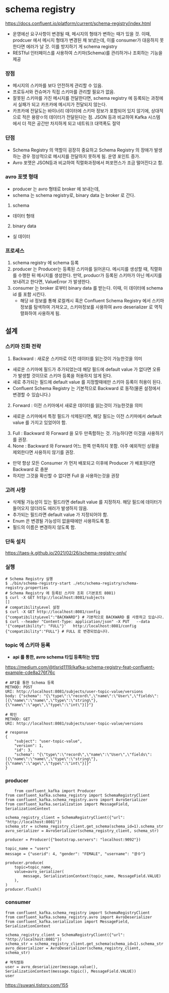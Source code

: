 
# schema registry

https://docs.confluent.io/platform/current/schema-registry/index.html

- 운영에선 요구사항이 변경될 때, 메시지의 형태가 변하는 때가 있을 것. 이때, prodcuer 에서 메시지 형태가 변경된 채 보냈는데, 이를 consumer가 대응하지 못한다면 에러가 날 것. 이를 방지하기 게 schema registry
-  RESTful 인터페이스를 사용하여 스키마(Schema)를 관리하거나 조회하는 기능을 제공

### 장점
-  메시지의 스키마를 보다 안전하게 관리할 수 있음.
-  프로듀서와 컨슈머가 직접 스키마를 관리할 필요가 없음.
-  잘못된 스키마를 가진 메시지를 전달한다면, schema registry 에 등록되는 과정에서 실패가 되고 카프카에 메시지가 전달되지 않는다.
-  카프카에 전달도는 바이너리 데이터에 스키마 정보가 포함되어 있지 않기에, 상대적으로 적은 용량ㅇ의 데이터가 전달된다는 점.  JSON 등과 비교하여 Kafka 시스템에서 더 적은 공간만 차지하게 되고 네트워크 대역폭도 절약
  
### 단점
- Schema Registry 의 역할이 굉장히 중요하고 Schema Registry 의 장애가 발생하는 경우 정상적으로 메시지를 전달하지 못하게 됨. 운영 포인트 증가.
- Avro 포맷은 JSON등과 비교하여 직렬화과정에서 퍼포먼스가 조금 떨어진다고 함.

### avro 포맷 형태
- producer 는 avro 형태로 broker 에 보내는데,
- schema 는 schema registry로, binary data 는 broker 로 간다.
1. schema
  - 데이터 형태
2. binary data
  - 실 데이터

### 프로세스
1. schema registry 에 schema 등록
2. producer 는 Producer는 등록된 스키마를 읽어온다. 메시지를 생성할 때, 직렬화를 수행한 뒤 메시지를 생성한다. 만약, producr가 등록된 스키마가 아닌 메시지를 보내려고 한다면, ValueError 가 발생한다.
3. consumer 는 broker 로부터 binary data 를 받는다. 이때, 이 데이터에 schema id 를 포함 시킨다.
   - 해당 id 정보를 통해 로컬캐시 혹은 Confluent Schema Registry 에서 스키마정보를 탐색하여 가져오고, 스키마정보를 사용하여  avro deserializer 로 역직렬화하여 사용하게 됨.

## 설계
### 스키마 진화 전략
1. Backward : 새로운 스키마로 이전 데이터를 읽는것이 가능한것을 의미
- 새로운 스키마에 필드가 추가되었는데 해당 필드에 default value 가 없다면 오류가 발생할 것이므로 스키마 등록을 허용하지 않게 된다.
- 새로 추가되는 필드에 default value 를 지정할때에만 스키마 등록이 허용이 된다.
- Confluent Schema Registry 는 기본적으로 Backward 로 동작(물론 설정에서 변경할 수 있습니다.)
2. Forward : 이전 스키마에서 새로운 데이터를 읽는것이 가능한것을 의미
- 새로운 스키마에서 특정 필드가 삭제된다면, 해당 필드는 이전 스키마에서 default value 를 가지고 있었어야 함.
3. Full : Backward 와 Forward 을 모두 만족함하는 것. 가능하다면 이것을 사용하기를 권장.
4. None : Backward 와 Forward 어느 한쪽 만족하지 못함. 아주 예외적인 상황을 제외한다면 사용하지 않기를 권장.

- 만약 항상 모든 Consumer 가 먼저 배포되고 이후에 Producer 가 배포된다면 Backward 로 충분
- 하지만 그것을 확신할 수 없다면 Full 을 사용하는것을 권장

### 고려 사항
- 삭제될 가능성이 있는 필드라면 default value 를 지정하자. 해당 필드에 데이터가 들어오지 않더라도 에러가 발생하지 않음.
- 추가되는 필드라면 default value 가 지정되어야 함.
- Enum 은 변경될 가능성이 없을때에만 사용하도록 함.
- 필드의 이름은 변경하지 않도록 함.

### 단독 설치
https://taes-k.github.io/2021/02/26/schema-registry-only/

### 실행
~~~
# Schema Registry 실행
$ ./bin/schema-registry-start ./etc/schema-registry/schema-registry.properties
# Schema Registry 에 등록된 스키마 조회 (기본포트 8081)
$ curl -X GET http://localhost:8081/subjects
[] 
# compatibilityLevel 설정
$ curl -X GET http://localhost:8081/config
{"compatibilityLevel":"BACKWARD"} # 기본적으로 BACKWARD 를 사용하고 있습니다.
$ curl --header "Content-Type: application/json" -X PUT   --data '{"compatibility": "FULL"}'   http://localhost:8081/config
{"compatibility":"FULL"} # FULL 로 변경되었습니다.
~~~

### topic 에 스키마 등록
- **api 를 통한, avro schema 타입 등록하는 방법**

https://medium.com/@tlsrid1119/kafka-schema-registry-feat-confluent-example-cde8a276f76c

~~~
# API를 통한 Schema 등록
METHOD: POST 
URI: http://localhost:8081/subjects/user-topic-value/versions
body: {"schema": "{\"type\":\"record\",\"name\":\"User\",\"fields\":[{\"name\":\"name\",\"type\":\"string\"},{\"name\":\"age\",\"type\":\"int\"}]}"}

# 확인
METHOD: GET
URI: http://localhost:8081/subjects/user-topic-value/versions

# response
{
    "subject": "user-topic-value",
    "version": 1,
    "id": 3,
    "schema": "{\"type\":\"record\",\"name\":\"User\",\"fields\":[{\"name\":\"name\",\"type\":\"string\"},{\"name\":\"age\",\"type\":\"int\"}]}"
}
~~~

### producer
~~~
	from confluent_kafka import Producer
from confluent_kafka.schema_registry import SchemaRegistryClient
from confluent_kafka.schema_registry.avro import AvroSerializer
from confluent_kafka.serialization import MessageField, SerializationContext
 
schema_registry_client = SchemaRegistryClient({"url": "http://localhost:8081"})
schema_str = schema_registry_client.get_schema(schema_id=1).schema_str
avro_serializer = AvroSerializer(schema_registry_client, schema_str)
 
producer = Producer({"bootstrap.servers": "localhost:9092"})
 
topic_name = "users"
message = {"userid": 4, "gender": "FEMALE", "username": "광수"}
 
producer.produce(
    topic=topic_name,
    value=avro_serializer(
        message, SerializationContext(topic_name, MessageField.VALUE)
    ),
)
producer.flush()
~~~

### consumer 
~~~
from confluent_kafka.schema_registry import SchemaRegistryClient
from confluent_kafka.schema_registry.avro import AvroDeserializer
from confluent_kafka.serialization import MessageField, SerializationContext
 
schema_registry_client = SchemaRegistryClient({"url": "http://localhost:8081"})
schema_str = schema_registry_client.get_schema(schema_id=1).schema_str
avro_deserializer = AvroDeserializer(schema_registry_client, schema_str)
 
# 역직렬화
user = avro_deserializer(message.value(), SerializationContext(message.topic(), MessageField.VALUE))
user
~~~
https://suwani.tistory.com/155